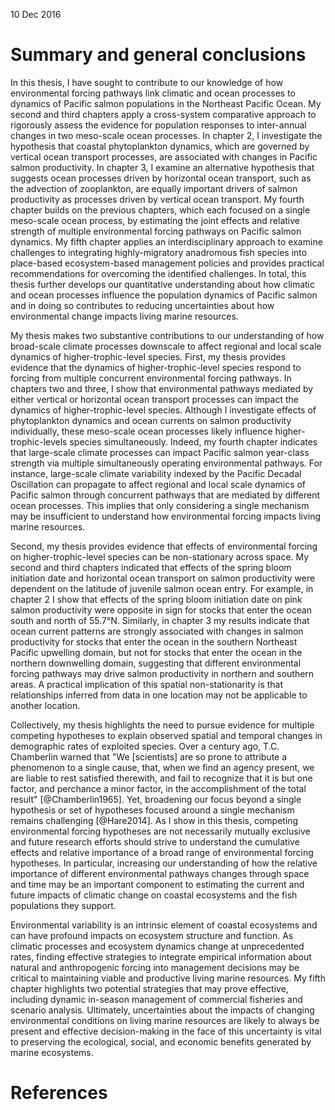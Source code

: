<!--
General Discussion
Michael Malick
2016-12-09
-->

10 Dec 2016


# Summary and general conclusions

In this thesis, I have sought to contribute to our knowledge of how
environmental forcing pathways link climatic and ocean processes to dynamics of
Pacific salmon populations in the Northeast Pacific Ocean. My second and third
chapters apply a cross-system comparative approach to rigorously assess the
evidence for population responses to inter-annual changes in two meso-scale
ocean processes. In chapter 2, I investigate the hypothesis that coastal
phytoplankton dynamics, which are governed by vertical ocean transport
processes, are associated with changes in Pacific salmon productivity. In
chapter 3, I examine an alternative hypothesis that suggests ocean processes
driven by horizontal ocean transport, such as the advection of zooplankton, are
equally important drivers of salmon productivity as processes driven by vertical
ocean transport. My fourth chapter builds on the previous chapters, which each
focused on a single meso-scale ocean process, by estimating the joint effects
and relative strength of multiple environmental forcing pathways on Pacific
salmon dynamics. My fifth chapter applies an interdisciplinary approach to
examine challenges to integrating highly-migratory anadromous fish species into
place-based ecosystem-based management policies and provides practical
recommendations for overcoming the identified challenges. In total, this thesis
further develops our quantitative understanding about how climatic and ocean
processes influence the population dynamics of Pacific salmon and in doing so
contributes to reducing uncertainties about how environmental change impacts
living marine resources.

My thesis makes two substantive contributions to our understanding of how
broad-scale climate processes downscale to affect regional and local scale
dynamics of higher-trophic-level species. First, my thesis provides evidence
that the dynamics of higher-trophic-level species respond to forcing from
multiple concurrent environmental forcing pathways. In chapters two and three, I
show that environmental pathways mediated by either vertical or
horizontal ocean transport processes can impact the dynamics of
higher-trophic-level species. Although I investigate effects of phytoplankton
dynamics and ocean currents on salmon productivity individually, these
meso-scale ocean processes likely influence higher-trophic-levels species
simultaneously. Indeed, my fourth chapter indicates that large-scale climate
processes can impact Pacific salmon year-class strength via multiple
simultaneously operating environmental pathways. For instance, large-scale
climate variability indexed by the Pacific Decadal Oscillation can propagate to
affect regional and local scale dynamics of Pacific salmon through concurrent
pathways that are mediated by different ocean processes. This implies that only
considering a single mechanism may be insufficient to understand how
environmental forcing impacts living marine resources.

Second, my thesis provides evidence that effects of environmental forcing on
higher-trophic-level species can be non-stationary across space. My second and
third chapters indicated that effects of the spring bloom initiation date and
horizontal ocean transport on salmon productivity were dependent on the latitude
of juvenile salmon ocean entry. For example, in chapter 2 I show that effects of
the spring bloom initiation date on pink salmon productivity were opposite in
sign for stocks that enter the ocean south and north of 55.7°N. Similarly, in
chapter 3 my results indicate that ocean current patterns are strongly
associated with changes in salmon productivity for stocks that enter the ocean
in the southern Northeast Pacific upwelling domain, but not for stocks that
enter the ocean in the northern downwelling domain, suggesting that different
environmental forcing pathways may drive salmon productivity in northern and
southern areas. A practical implication of this spatial non-stationarity is that
relationships inferred from data in one location may not be applicable to
another location.

Collectively, my thesis highlights the need to pursue evidence for multiple
competing hypotheses to explain observed spatial and temporal changes in
demographic rates of exploited species. Over a century ago, T.C. Chamberlin
warned that "We [scientists] are so prone to attribute a phenomenon to a single
cause, that, when we find an agency present, we are liable to rest satisfied
therewith, and fail to recognize that it is but one factor, and perchance a
minor factor, in the accomplishment of the total result" [@Chamberlin1965]. Yet,
broadening our focus beyond a single hypothesis or set of hypotheses focused
around a single mechanism remains challenging [@Hare2014]. As I show in this
thesis, competing environmental forcing hypotheses are not necessarily mutually
exclusive and future research efforts should strive to understand the cumulative
effects and relative importance of a broad range of environmental forcing
hypotheses. In particular, increasing our understanding of how the relative
importance of different environmental pathways changes through space and time
may be an important component to estimating the current and future impacts of
climatic change on coastal ecosystems and the fish populations they support.

Environmental variability is an intrinsic element of coastal ecosystems and can
have profound impacts on ecosystem structure and function. As climatic processes
and ecosystem dynamics change at unprecedented rates, finding effective
strategies to integrate empirical information about natural and anthropogenic
forcing into management decisions may be critical to maintaining viable and
productive living marine resources. My fifth chapter highlights two potential
strategies that may prove effective, including dynamic in-season management of
commercial fisheries and scenario analysis. Ultimately, uncertainties about the
impacts of changing environmental conditions on living marine resources are
likely to always be present and effective decision-making in the face of this
uncertainty is vital to preserving the ecological, social, and economic benefits
generated by marine ecosystems.


<!--
The utility of improving our understanding of marine ecosystem dynamics is
partially dependent on how this understanding can be used to inform applied
management. As climatic processes and ecosystem dynamics change at unprecedented
rates, finding effective strategies to integrate empirical information about
natural and anthropogenic forcing into management decisions may be critical to
maintaining viable and productive living marine resources. My fifth chapter
highlights two potential strategies. First, implementing dynamic management
strategies, such as dynamic in-season management of commercial salmon fisheries,
may improve our ability to provide tactical management advice based on empirical
information about current ecosystem conditions. Second, scenario analysis and
other simulation modeling based strategies can be used to provide strategic
management advice that is informed by empirical information that may help in
developing policies that are robust to a wide range of potential future
ecosystem states. Ultimately, environmental variability is an intrinsic element
of coastal ecosystems and can have profound impacts on ecosystem structure and
function. As a consequence, uncertainties about the impacts of changing
environmental conditions on living marine resources are likely to always be
present and effective decision-making in the face of this uncertainty is vital
to preserving the ecological, social, and economic benefits generated by marine
ecosystems.
-->

# References

